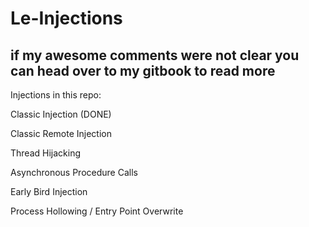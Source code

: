 # Le-Injections

## if my awesome comments were not clear you can head over to my gitbook to read more 

Injections in this repo:

Classic Injection (DONE)

Classic Remote Injection

Thread Hijacking

Asynchronous Procedure Calls

Early Bird Injection

Process Hollowing / Entry Point Overwrite
